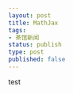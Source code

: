```yaml
--- 
layout: post
title: MathJax
tags: 
- 茶馆新闻
status: publish
type: post
published: false
---
```


test